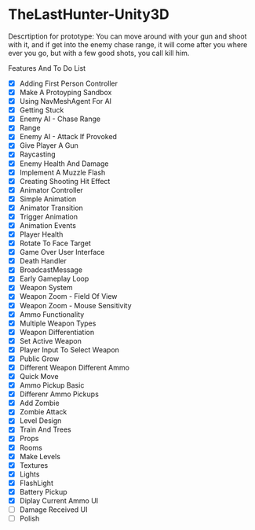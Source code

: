 # TheLastHunter-Unity3D

Descrtiption for prototype: 
  You can move around with your gun and shoot with it, and if get into the enemy chase  range, it will come after you where ever you go, but with a few good shots, you call kill   him.

Features And To Do List

- [x] Adding First Person Controller
- [x] Make A Protoyping Sandbox
- [x] Using NavMeshAgent For AI
- [x] Getting Stuck
- [x] Enemy AI - Chase Range
- [x] Range
- [x] Enemy AI - Attack If Provoked
- [x] Give Player A Gun
- [x] Raycasting
- [x] Enemy Health And Damage
- [x] Implement A Muzzle Flash
- [x] Creating Shooting Hit Effect
- [x] Animator Controller
- [x] Simple Animation
- [x] Animator Transition
- [x] Trigger Animation
- [x] Animation Events
- [x] Player Health
- [x] Rotate To Face Target
- [x] Game Over User Interface
- [x] Death Handler
- [x] BroadcastMessage
- [x] Early Gameplay Loop
- [x] Weapon System
- [x] Weapon Zoom - Field Of View
- [x] Weapon Zoom - Mouse Sensitivity
- [x] Ammo Functionality
- [x] Multiple Weapon Types
- [x] Weapon Differentiation
- [x] Set Active Weapon
- [x] Player Input To Select Weapon
- [x] Public Grow
- [x] Different Weapon Different Ammo
- [x] Quick Move
- [x] Ammo Pickup Basic
- [x] Differenr Ammo Pickups
- [x] Add Zombie
- [x] Zombie Attack
- [x] Level Design
- [x] Train And Trees
- [x] Props
- [x] Rooms
- [x] Make Levels
- [x] Textures
- [x] Lights
- [x] FlashLight
- [x] Battery Pickup
- [x] Diplay Current Ammo UI
- [ ] Damage Received UI
- [ ] Polish
